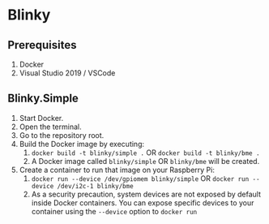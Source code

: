 # Blinky

## Prerequisites

1. Docker
1. Visual Studio 2019 / VSCode

## Blinky.Simple

1. Start Docker.
2. Open the terminal.
3. Go to the repository root.
4. Build the Docker image by executing:
   1. `docker build -t blinky/simple .` OR `docker build -t blinky/bme .`
   2. A Docker image called `blinky/simple` OR `blinky/bme` will be created.
5. Create a container to run that image on your Raspberry Pi:
   1. `docker run --device /dev/gpiomem blinky/simple` OR `docker run --device /dev/i2c-1 blinky/bme`
   2. As a security precaution, system devices are not exposed by default inside Docker containers. You can expose specific devices to your container using the `--device` option to `docker run`